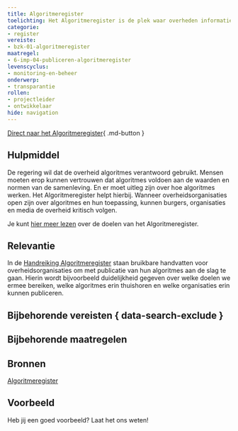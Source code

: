 ```yaml
---
title: Algoritmeregister
toelichting: Het Algoritmeregister is de plek waar overheden informatie over hun algoritmes kunnen publiceren.
categorie: 
- register
vereiste:
- bzk-01-algoritmeregister
maatregel:
- 6-imp-04-publiceren-algoritmeregister
levenscyclus:
- monitoring-en-beheer
onderwerp:
- transparantie
rollen:
- projectleider
- ontwikkelaar
hide: navigation
---
```


<!-- tags -->

[Direct naar het Algoritmeregister](https://algoritmes.overheid.nl/nl){ .md-button }
## Hulpmiddel

De regering wil dat de overheid algoritmes verantwoord gebruikt. 
Mensen moeten erop kunnen vertrouwen dat algoritmes voldoen aan de waarden en normen van de samenleving. 
En er moet uitleg zijn over hoe algoritmes werken. 
Het Algoritmeregister helpt hierbij. 
Wanneer overheidsorganisaties open zijn over algoritmes en hun toepassing, kunnen burgers, organisaties en media de overheid kritisch volgen.

Je kunt [hier meer lezen](https://algoritmes.overheid.nl/nl/footer/over) over de doelen van het Algoritmeregister.


## Relevantie
In de [Handreiking Algoritmeregister](https://www.digitaleoverheid.nl/document/handreiking-algoritmeregister/) staan bruikbare handvatten voor overheidsorganisaties om met publicatie van hun algoritmes aan de slag te gaan. 
Hierin wordt bijvoorbeeld duidelijkheid gegeven over welke doelen we ermee bereiken, welke algoritmes erin thuishoren en welke organisaties erin kunnen publiceren.

## Bijbehorende vereisten { data-search-exclude }

<!-- list_vereisten_on_maatregelen_page -->

## Bijbehorende maatregelen

<!-- list_maatregelen_on_hulpmiddelen_page -->


## Bronnen
[Algoritmeregister](https://algoritmes.overheid.nl/nl)

## Voorbeeld

Heb jij een goed voorbeeld? Laat het ons weten!